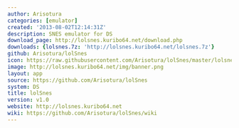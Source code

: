 ```yaml
---
author: Arisotura
categories: [emulator]
created: '2013-08-02T12:14:31Z'
description: SNES emulator for DS
download_page: http://lolsnes.kuribo64.net/download.php
downloads: {lolsnes.7z: 'http://lolsnes.kuribo64.net/lolsnes.7z'}
github: Arisotura/lolSnes
icon: https://raw.githubusercontent.com/Arisotura/lolSnes/master/lolsnes.bmp
image: http://lolsnes.kuribo64.net/img/banner.png
layout: app
source: https://github.com/Arisotura/lolSnes
system: DS
title: lolSnes
version: v1.0
website: http://lolsnes.kuribo64.net
wiki: https://github.com/Arisotura/lolSnes/wiki
---
```

